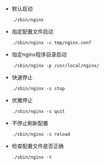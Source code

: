 + 默认启动

    ```
    ./sbin/nginx
    ```

+ 指定配置文件启动

    ```
    ./sbin/nginx -c tmp/nginx.conf
    ```

+ 指定nginx程序目录启动

    ```
    ./sbin/nginx -p /usr/local/nginx/
    ```

+ 快速停止

    ```
    ./sbin/nginx -s stop
    ```

+ 优雅停止

    ```
    ./sbin/nginx -s quit
    ```

+ 不停止刷新配置

    ```
    ./sbin/nginx -s reload
    ```

+ 检查配置文件是否正确

    ```
    ./sbin/nginx -t
    ```

    
